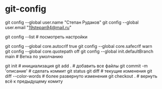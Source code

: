 # git-config

git config --global user.name "Степан Рудаков"
git config --global user.email "19stepan94@mail.ru"

git config --list # посмотреть настройки

git config --global core.autocrlf true
git config --global core.safecrlf warn
git config --global core.quotepath off
git config --global init.defaultBranch main # Ветка по умолчанию

git init # инициализация
git add . # добавить все файлы
git commit -m 'описание' # сделать коммит
git status
git diff # текущие изменения
git diff --color-words # более развернуто изменения
git checkout . # вернуть всё к предыдущему комиту
